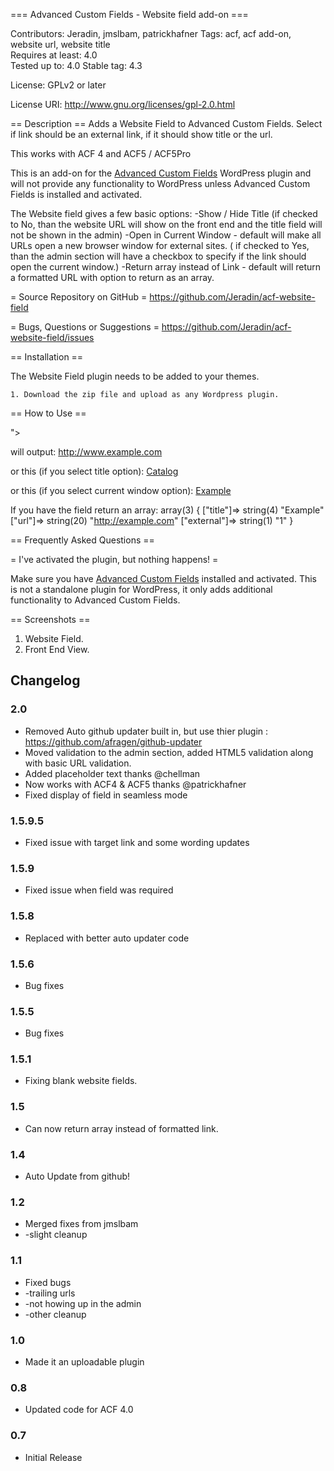 === Advanced Custom Fields - Website field add-on ===

Contributors: Jeradin, jmslbam, patrickhafner 
Tags: acf, acf add-on, website url, website title  
Requires at least: 4.0   
Tested up to: 4.0
Stable tag: 4.3

License: GPLv2 or later 

License URI: http://www.gnu.org/licenses/gpl-2.0.html 


== Description ==
Adds a Website Field to Advanced Custom Fields. Select if link should be an external link, if it should show title or the url.

This works with ACF 4 and ACF5 / ACF5Pro

This is an add-on for the [Advanced Custom Fields](http://wordpress.org/extend/plugins/advanced-custom-fields/)
WordPress plugin and will not provide any functionality to WordPress unless Advanced Custom Fields is installed
and activated.

The Website field gives a few basic options:
-Show / Hide Title (if checked to No, than the website URL will show on the front end and the title field will not be shown in the admin)
-Open in Current Window - default will make all URLs open a new browser window for external sites. ( if checked to Yes, than the admin section will have a checkbox to specify if the link should open the current window.)
-Return array instead of Link - default will return a formatted URL with option to return as an array.

= Source Repository on GitHub =
https://github.com/Jeradin/acf-website-field

= Bugs, Questions or Suggestions =
https://github.com/Jeradin/acf-website-field/issues


== Installation ==

The Website Field plugin needs to be added to your themes.

	1. Download the zip file and upload as any Wordpress plugin.

== How to Use ==
<?php the_field('website')?>">
will output:
<a href="http://www.example.com" target="_blank">http://www.example.com</a>

or this (if you select title option):
<a href="http://www.example.com" target="_blank">Catalog</a>

or this (if you select current window option):
<a href="http://www.example.com">Example</a>

If you have the field return an array:
array(3) { ["title"]=> string(4) "Example" ["url"]=> string(20) "http://example.com" ["external"]=> string(1) "1" } 

== Frequently Asked Questions ==

= I've activated the plugin, but nothing happens! =

Make sure you have [Advanced Custom Fields](http://wordpress.org/extend/plugins/advanced-custom-fields/) installed and
activated. This is not a standalone plugin for WordPress, it only adds additional functionality to Advanced Custom Fields.

== Screenshots ==

1. Website Field.
2. Front End View.


## Changelog ##
### 2.0 ###
* Removed Auto github updater built in, but use thier plugin : https://github.com/afragen/github-updater
* Moved validation to the admin section, added HTML5 validation along with basic URL validation.
* Added placeholder text thanks @chellman
* Now works with ACF4 & ACF5 thanks @patrickhafner
* Fixed display of field in seamless mode

### 1.5.9.5 ###
* Fixed issue with target link and some wording updates

### 1.5.9 ###
* Fixed issue when field was required

### 1.5.8 ###
* Replaced with better auto updater code

### 1.5.6 ###
* Bug fixes

### 1.5.5 ###
* Bug fixes

### 1.5.1 ###
* Fixing blank website fields.

### 1.5 ###
* Can now return array instead of formatted link.

### 1.4 ###
* Auto Update from github!

### 1.2 ###
* Merged fixes from jmslbam
* -slight cleanup

### 1.1
* Fixed bugs
* -trailing urls
* -not howing up in the admin
* -other cleanup

### 1.0
* Made it an uploadable plugin

### 0.8
* Updated code for ACF 4.0

### 0.7
* Initial Release
